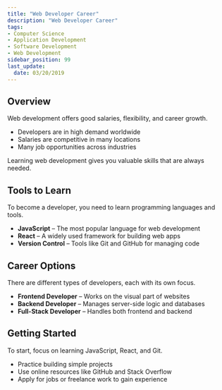 ```yaml
---
title: "Web Developer Career"
description: "Web Developer Career"
tags: 
- Computer Science
- Application Development
- Software Development
- Web Development
sidebar_position: 99
last_update:
  date: 03/20/2019
---
```


## Overview

Web development offers good salaries, flexibility, and career growth.  

- Developers are in high demand worldwide  
- Salaries are competitive in many locations  
- Many job opportunities across industries  

Learning web development gives you valuable skills that are always needed.  

## Tools to Learn  

To become a developer, you need to learn programming languages and tools.  

- **JavaScript** – The most popular language for web development  
- **React** – A widely used framework for building web apps  
- **Version Control** – Tools like Git and GitHub for managing code  

## Career Options  

There are different types of developers, each with its own focus.  

- **Frontend Developer** – Works on the visual part of websites  
- **Backend Developer** – Manages server-side logic and databases  
- **Full-Stack Developer** – Handles both frontend and backend  

## Getting Started  

To start, focus on learning JavaScript, React, and Git.  

- Practice building simple projects  
- Use online resources like GitHub and Stack Overflow  
- Apply for jobs or freelance work to gain experience  
